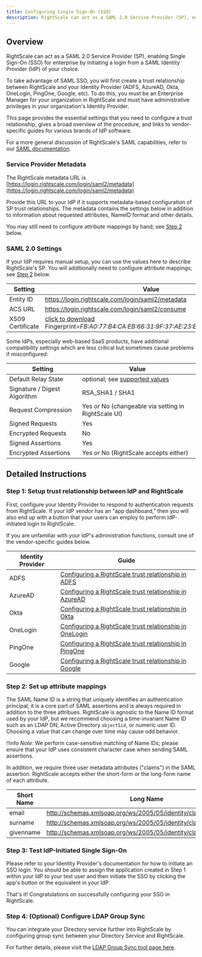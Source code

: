 ```yaml
---
title: Configuring Single Sign-On (SSO)
description: RightScale can act as a SAML 2.0 Service Provider (SP), enabling Single Sign-On (SSO) for enterprise by initiating a login from a SAML Identity Provider (IdP) of your choice.
---
```


## Overview

RightScale can act as a SAML 2.0 Service Provider (SP), enabling Single Sign-On (SSO) for enterprise by initiating a login from a SAML Identity Provider (IdP) of your choice.

To take advantage of SAML SSO, you will first create a trust relationship between RightScale and your Identity Provider (ADFS, AzureAD, Okta, OneLogin, PingOne, Google, etc). To do this, you must be an Enterprise Manager for your organization in RightScale and must have administrative privileges in your organization's Identity Provider.

This page provides the essential settings that you need to configure a trust relationship, gives a broad overview of the procedure, and links to vendor-specific guides for various brands of IdP software.

For a more general discussion of RightScale's SAML capabilities, refer to our [SAML documentation](../../saml.html).

### Service Provider Metadata

The RightScale metadata URL is [https://login.rightscale.com/login/saml2/metadata](https://login.rightscale.com/login/saml2/metadata)

Provide this URL to your IdP if it supports metadata-based configuration of SP trust relationships. The metadata contains the settings below in addition to information about requested attributes, NameID format and other details.

You may still need to configure attribute mappings by hand; see [Step 2](#detailed-instructions-step-2--set-up-attribute-mappings) below.

### SAML 2.0 Settings

If your IdP requires manual setup, you can use the values here to describe RightScale's SP. You will additionally need to configure attribute mappings; see [Step 2](#detailed-instructions-step-2--set-up-attribute-mappings) below.

| Setting          | Value                                                             |
| ---------------- | ----------------------------------------------------------------- |
| Entity ID        | https://login.rightscale.com/login/saml2/metadata                 |
| ACS URL          | https://login.rightscale.com/login/saml2/consume                  |
| X509 Certificate | [click to download](/platform/saml/login.rightscale.com-2023.pem) Fingerprint=*FB:A0:77:B4:CA:EB:66:31:9F:37:AE:23:E1:42:92:21:A7:9B:48* |

Some IdPs, especially web-based SaaS products, have additional compatibility settings which are less critical but sometimes cause problems if misconfigured:

| Setting                       | Value                                                                              |
| ------------------            | ---------------------------------------------------------------------------------- |
| Default Relay State           | optional; see [supported values](/platform/saml/rightscale_saml_relay_states.html) |
| Signature / Digest Algorithm  | RSA_SHA1 / SHA1                                                                    |
| Request Compression           | Yes _or_ No (changeable via setting in RightScale UI)                              |
| Signed Requests               | Yes                                                                                |
| Encrypted Requests            | No                                                                                 |
| Signed Assertions             | Yes                                                                                |
| Encrypted Assertions          | Yes _or_ No (RightScale accepts either)                                            |


## Detailed Instructions

### Step 1: Setup trust relationship between IdP and RightScale

First, configure your Identity Provider to respond to authentication requests from RightScale. If your IdP vendor has an "app dashboard," then you will also end up with a button that your users can employ to perform IdP-initiated login to RightScale.

If you are unfamiliar with your IdP's administration functions, consult one of the vendor-specific guides below.

| Identity Provider | Guide                                                                                                                              |
| ----------------- | ---------------------------------------------------------------------------------------------------------------------------------- |
| ADFS              | [Configuring a RightScale trust relationship in ADFS](configuring_adfs_idp.html#creating-a-trust-relationship-in-adfs)             |
| AzureAD     | [Configuring a RightScale trust relationship in AzureAD](configuring_azuread_idp_arm.html#creating-a-trust-relationship-in-azuread)    |
| Okta              | [Configuring a RightScale trust relationship in Okta](configuring_okta_idp.html#creating-a-trust-relationship-in-okta)             |
| OneLogin          | [Configuring a RightScale trust relationship in OneLogin](configuring_onelogin_idp.html#creating-a-trust-relationship-in-onelogin) |
| PingOne           | [Configuring a RightScale trust relationship in PingOne](configuring_pingone_idp.html#creating-a-trust-relationship-in-pingone)    |
| Google            | [Configuring a RightScale trust relationship in Google](configuring_google_idp.html#creating-a-trust-relationship-in-google)    |

### Step 2: Set up attribute mappings

The SAML Name ID is a string that uniquely identifies an authentication principal; it is a core part of SAML assertions and is always required in addition to the three attribues. RightScale is agnostic to the Name ID format used by your IdP, but we recommend choosing a time-invariant Name ID such as an LDAP DN, Active Directory `objectSid`, or numeric user ID. Choosing a value that can change over time may cause odd behavior.

!!info *Note:* We perform case-sensitive matching of Name IDs; please ensure that your IdP uses consistent character case when sending SAML assertions.

In addition, we require three user metadata attributes ("claims") in the SAML assertion.  RightScale accepts either the short-form or the long-form name of each attribute.

| Short Name     | Long Name                                                          |
| -------------- | ---------                                                          |
| email          | http://schemas.xmlsoap.org/ws/2005/05/identity/claims/emailaddress |
| surname        | http://schemas.xmlsoap.org/ws/2005/05/identity/claims/surname      |
| givenname      | http://schemas.xmlsoap.org/ws/2005/05/identity/claims/givenname    |


### Step 3: Test IdP-Initiated Single Sign-On

Please refer to your Identity Provider's documentation for how to initiate an SSO login. You should be able to assign the application created in Step 1 within your IdP to your test user and then initiate the SSO by clicking the app's button or the equivalent in your IdP.

That's it! Congratulations on successfully configuring your SSO in RightScale.

### Step 4: (Optional) Configure LDAP Group Sync

You can integrate your Directory service further into RightScale by configuring group sync between your Directory Service and RightScale.

For further details, please visit the [LDAP Group Sync tool page here](/gov/reference/gov_ldap_group_sync.html).
